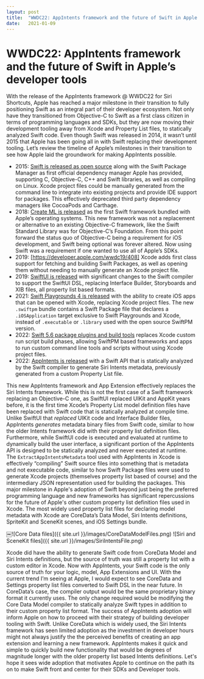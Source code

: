 ```yaml
---
layout: post
title:  "WWDC22: AppIntents framework and the future of Swift in Apple’s developer tools"
date:   2021-01-09
---
```


# WWDC22: AppIntents framework and the future of Swift in Apple’s developer tools

With the release of the AppIntents framework @ WWDC22 for Siri Shortcuts, Apple has reached a major milestone in their transition to fully positioning Swift as an integral part of their developer ecosystem. Not only have they transitioned from Objective-C to Swift as a first class citizen in terms of programming languages and SDKs, but they are now moving their development tooling away from Xcode and Property List files, to statically analyzed Swift code. Even though Swift was released in 2014, it wasn’t until 2015 that Apple has been going all in with Swift replacing their development tooling. Let’s review the timeline of Apple’s milestones in their transition to see how Apple laid the groundwork for making AppIntents possible.

- 2015: [Swift is released as open source](https://www.apple.com/newsroom/2015/12/03Apple-Releases-Swift-as-Open-Source/) along with the Swift Package Manager as first official dependency manager Apple has provided, supporting C, Objective-C, C++ and Swift libraries, as well as compiling on Linux. Xcode project files could be manually generated from the command line to integrate into existing projects and provide IDE support for packages. This effectively deprecated third party dependency managers like CocoaPods and Carthage. 
- 2018: [Create ML is released](https://developer.apple.com/documentation/CreateML)  as the first Swift framework bundled with Apple’s operating systems. This new framework was not a replacement or alternative to an existing Objective-C framework, like the Swift Standard Library was for Objective-C’s Foundation. From this point forward the status quo of Objective-C being a requirement for iOS development, and Swift being optional was forever altered. Now using Swift was a requirement if one wanted to use all of Apple’s SDKs. 
- 2019: [https://developer.apple.com/wwdc19/408] Xcode adds first class support for fetching and building Swift Packages, as well as opening them without needing to manually generate an Xcode project file.
- 2019: [SwiftUI is released](https://developer.apple.com/news/?id=06032019b) with significant changes to the Swift compiler to support the SwiftUI DSL, replacing Interface Builder, Storyboards and XIB files, all property list based formats. 
- 2021: [Swift Playgrounds 4 is released](https://developer.apple.com/news/?id=v868vy6e) with the ability to create iOS apps that can be opened with Xcode, replacing Xcode project files. The new `.swiftpm` bundle contains a Swift Package file that declares a `.iOSApplication` target exclusive to Swift Playgrounds and Xcode, instead of `.executable` or `.library` used with the open source SwiftPM version. 
- 2022: [Swift 5.6 package plugins and build tools](https://developer.apple.com/wwdc22/110359) replaces Xcode custom run script build phases, allowing SwiftPM based frameworks and apps to run custom command line tools and scripts without using Xcode project files. 
- 2022: [AppIntents is released](https://developer.apple.com/videos/play/wwdc2022/10032/) with a Swift API that is statically analyzed by the Swift compiler to generate Siri Intents metadata, previously generated from a custom Property List file. 

This new AppIntents framework and App Extension effectively replaces the Siri Intents framework. While this is not the first case of a Swift framework replacing an Objective-C one, as SwiftUI replaced UIKit and AppKit years before, it is the first time Xcode’s Property List model definition files have been replaced with Swift code that is statically analyzed at compile time. Unlike SwiftUI that *replaced* UIKit code and Interface Builder files, AppIntents *generates* metadata binary files from Swift code, similar to how the older Intents framework did with their property list definition files. Furthermore, while SwiftUI code is executed and evaluated at runtime to dynamically build the user interface, a significant portion of the AppIntents API is designed to be statically analyzed and never executed at runtime. The `ExtractAppIntentsMetadata` tool used with AppIntents in Xcode is effectively “compiling” Swift source files into something that is metadata and not executable code, similar to how Swift Package files were used to generate Xcode projects (themselves property list based of course) and the intermediary JSON representation used for building the packages. This major milestone in Apple's adoption of Swift beyond just being the preferred programming language and new frameworks has significant repercussions for the future of Apple's other custom property list definition files used in Xcode. The most widely used property list files for declaring model metadata with Xcode are CoreData’s Data Model, Siri Intents definitions, SpriteKit and SceneKit scenes, and iOS Settings bundle. 

￼![Core Data files]({{ site.url }}/images/CoreDataModelFiles.png) ![Siri and SceneKit files]({{ site.url }}/images/SiriIntentsFile.png)

Xcode did have the ability to generate Swift code from CoreData Model and Siri Intents definitions, but the source of truth was still a property list with a custom editor in Xcode. Now with AppIntents, your Swift code is the only source of truth for your logic, model, App Extensions and UI. With the current trend I’m seeing at Apple, I would expect to see CoreData and Settings property list files converted to Swift DSL in the near future. In CoreData’s case, the compiler output would be the same proprietary binary format it currently uses. The only change required would be modifying the Core Data Model compiler to statically analyze Swift types in addition to their custom property list format. The success of AppIntents adoption will inform Apple on how to proceed with their strategy of building developer tooling with Swift. Unlike CoreData which is widely used, the Siri Intents framework has seen limited adoption as the investment in developer hours might not always justify the the perceived benefits of creating an app extension and learning a new framework. AppIntents makes it quick and simple to quickly build new functionality that would be degrees of magnitude longer with the older property list based Intents definitions. Let's hope it sees wide adoption that motivates Apple to continue on the path its on to make Swift front and center for their SDKs and Developer tools.
